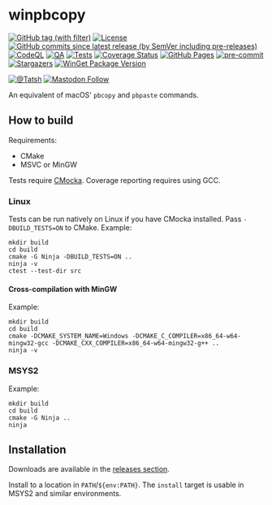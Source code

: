 # winpbcopy

[![GitHub tag (with filter)](https://img.shields.io/github/v/tag/Tatsh/winpbcopy)](https://github.com/Tatsh/winpbcopy/tags)
[![License](https://img.shields.io/github/license/Tatsh/winpbcopy)](https://github.com/Tatsh/winpbcopy/blob/master/LICENSE.txt)
[![GitHub commits since latest release (by SemVer including pre-releases)](https://img.shields.io/github/commits-since/Tatsh/winpbcopy/v0.0.4/master)](https://github.com/Tatsh/winpbcopy/compare/v0.0.4...master)
[![CodeQL](https://github.com/Tatsh/winpbcopy/actions/workflows/codeql.yml/badge.svg)](https://github.com/Tatsh/winpbcopy/actions/workflows/codeql.yml)
[![QA](https://github.com/Tatsh/winpbcopy/actions/workflows/qa.yml/badge.svg)](https://github.com/Tatsh/winpbcopy/actions/workflows/qa.yml)
[![Tests](https://github.com/Tatsh/winpbcopy/actions/workflows/tests.yml/badge.svg)](https://github.com/Tatsh/winpbcopy/actions/workflows/tests.yml)
[![Coverage Status](https://coveralls.io/repos/github/Tatsh/winpbcopy/badge.svg?branch=master)](https://coveralls.io/github/Tatsh/winpbcopy?branch=master)
[![GitHub Pages](https://github.com/Tatsh/winpbcopy/actions/workflows/pages/pages-build-deployment/badge.svg)](https://tatsh.github.io/winpbcopy/)
[![pre-commit](https://img.shields.io/badge/pre--commit-enabled-brightgreen?logo=pre-commit&logoColor=white)](https://github.com/pre-commit/pre-commit)
[![Stargazers](https://img.shields.io/github/stars/Tatsh/winpbcopy?logo=github&style=flat)](https://github.com/Tatsh/winpbcopy/stargazers)
[![WinGet Package Version](https://img.shields.io/winget/v/Tatsh.winpbcopy)](https://github.com/microsoft/winget-pkgs/tree/master/manifests/t/Tatsh/winpbcopy)

[![@Tatsh](https://img.shields.io/badge/dynamic/json?url=https%3A%2F%2Fpublic.api.bsky.app%2Fxrpc%2Fapp.bsky.actor.getProfile%2F%3Factor%3Ddid%3Aplc%3Auq42idtvuccnmtl57nsucz72%26query%3D%24.followersCount%26style%3Dsocial%26logo%3Dbluesky%26label%3DFollow%2520%40Tatsh&query=%24.followersCount&style=social&logo=bluesky&label=Follow%20%40Tatsh)](https://bsky.app/profile/Tatsh.bsky.social)
[![Mastodon Follow](https://img.shields.io/mastodon/follow/109370961877277568?domain=hostux.social&style=social)](https://hostux.social/@Tatsh)

An equivalent of macOS' `pbcopy` and `pbpaste` commands.

## How to build

Requirements:

- CMake
- MSVC or MinGW

Tests require [CMocka](https://cmocka.org/). Coverage reporting requires using GCC.

### Linux

Tests can be run natively on Linux if you have CMocka installed. Pass `-DBUILD_TESTS=ON` to CMake.
Example:

```shell
mkdir build
cd build
cmake -G Ninja -DBUILD_TESTS=ON ..
ninja -v
ctest --test-dir src
```

#### Cross-compilation with MinGW

Example:

```shell
mkdir build
cd build
cmake -DCMAKE_SYSTEM_NAME=Windows -DCMAKE_C_COMPILER=x86_64-w64-mingw32-gcc -DCMAKE_CXX_COMPILER=x86_64-w64-mingw32-g++ ..
ninja -v
```

### MSYS2

Example:

```shell
mkdir build
cd build
cmake -G Ninja ..
ninja
```

## Installation

Downloads are available in the [releases section](https://github.com/Tatsh/winpbcopy/releases).

Install to a location in `PATH`/`${env:PATH}`. The `install` target is usable in MSYS2 and similar
environments.
